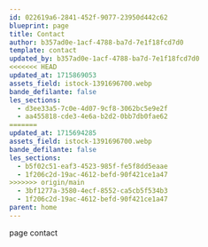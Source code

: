 ```yaml
---
id: 022619a6-2841-452f-9077-23950d442c62
blueprint: page
title: Contact
author: b357ad0e-1acf-4788-ba7d-7e1f18fcd7d0
template: contact
updated_by: b357ad0e-1acf-4788-ba7d-7e1f18fcd7d0
<<<<<<< HEAD
updated_at: 1715869053
assets_field: istock-1391696700.webp
bande_defilante: false
les_sections:
  - d3ee33a5-7c0e-4d07-9cf8-3062bc5e9e2f
  - aa455818-cde3-4e6a-b2d2-0bb7db0fae62
=======
updated_at: 1715694285
assets_field: istock-1391696700.webp
bande_defilante: false
les_sections:
  - b5f02c51-eaf3-4523-985f-fe5f8dd5eaae
  - 1f206c2d-19ac-4612-befd-90f421ce1a47
>>>>>>> origin/main
  - 3bf1277a-3580-4ecf-8552-ca5cb5f534b3
  - 1f206c2d-19ac-4612-befd-90f421ce1a47
parent: home
---
```

page contact